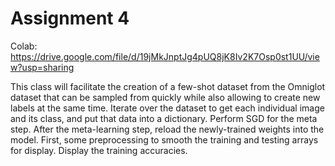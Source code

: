 # Assignment 4
Colab: https://drive.google.com/file/d/19jMkJnptJg4pUQ8jK8Iv2K7Osp0st1UU/view?usp=sharing

 This class will facilitate the creation of a few-shot dataset from the Omniglot dataset that can be sampled from quickly while also allowing to create new labels at the same time. Iterate over the dataset to get each individual image and its class, and put that data into a dictionary. Perform SGD for the meta step. After the meta-learning step, reload the newly-trained weights into the model. First, some preprocessing to smooth the training and testing arrays for display. Display the training accuracies.
